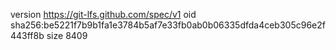 version https://git-lfs.github.com/spec/v1
oid sha256:be5221f7b9b1fa1e3784b5af7e33fb0ab0b06335dfda4ceb305c96e2f443ff8b
size 8409
